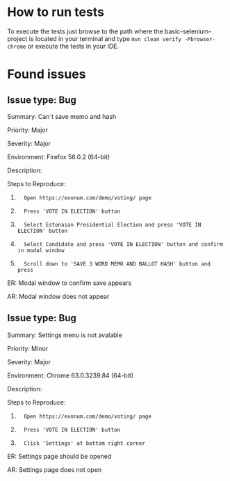 # How to run tests

To execute the tests just browse to the path where the basic-selenium-project is located in your terminal and type `mvn clean verify -Pbrowser-chrome` or execute the tests in your IDE.

# Found issues



## Issue type: Bug

Summary: Can`t save memo and hash

Priority: Major

Severity: Major

Environment: Firefox 56.0.2 (64-bit)

Description:

Steps to Reproduce:

1.       Open https://exonum.com/demo/voting/ page

2.       Press 'VOTE IN ELECTION' button

3.       Select Estonaian Presidential Election and press 'VOTE IN ELECTION' button

4.       Select Candidate and press 'VOTE IN ELECTION' button and confirm in modal window

5.       Scroll down to 'SAVE 3 WORD MEMO AND BALLOT HASH' button and press

ER: Modal window to confirm save appears

AR: Modal window does not appear



## Issue type: Bug

Summary: Settings menu is not avalable

Priority: Minor

Severity: Major

Environment: Chrome 63.0.3239.84 (64-bit)

Description:

Steps to Reproduce:

1.       Open https://exonum.com/demo/voting/ page

2.       Press 'VOTE IN ELECTION' button

3.       Click 'Settings' at bottom right corner

ER: Settings page should be opened

AR: Settings page does not open




